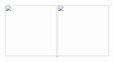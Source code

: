 <div>
	<a href="https://guihgdias.github.io/linkskills/">
		<img height="160rem" src="https://github-readme-stats.vercel.app/api?username=guihgdias&theme=midnight-purple&show_icons=true"/>
		<img height="160rem" src="https://github-readme-stats.vercel.app/api/top-langs/?username=guihgdias&layout=compact&theme=midnight-purple"/>
	</a>
</div>
